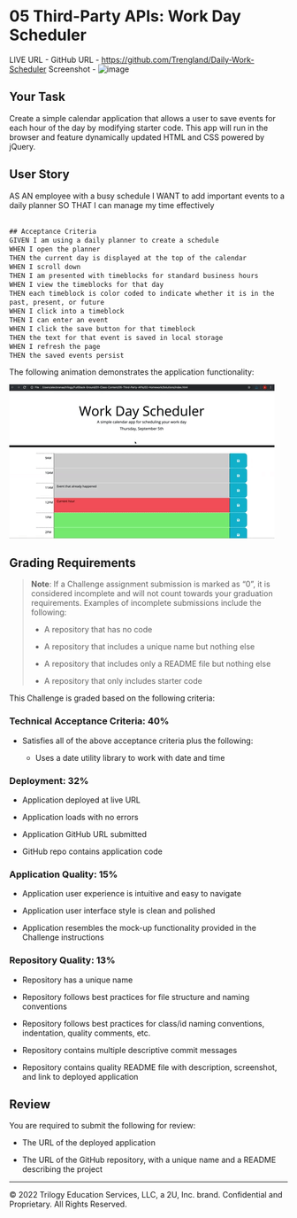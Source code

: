 # 05 Third-Party APIs: Work Day Scheduler
LIVE URL - 
GitHub URL - https://github.com/Trengland/Daily-Work-Scheduler 
Screenshot - ![image](https://user-images.githubusercontent.com/122329399/221688151-d932e1d9-502d-4fcf-bbbc-1c4cefd8e8c8.png)






## Your Task
Create a simple calendar application that allows a user to save events for each hour of the day by modifying starter code. This app will run in the browser and feature dynamically updated HTML and CSS powered by jQuery.

## User Story
AS AN employee with a busy schedule
I WANT to add important events to a daily planner
SO THAT I can manage my time effectively
```

## Acceptance Criteria
GIVEN I am using a daily planner to create a schedule
WHEN I open the planner
THEN the current day is displayed at the top of the calendar
WHEN I scroll down
THEN I am presented with timeblocks for standard business hours
WHEN I view the timeblocks for that day
THEN each timeblock is color coded to indicate whether it is in the past, present, or future
WHEN I click into a timeblock
THEN I can enter an event
WHEN I click the save button for that timeblock
THEN the text for that event is saved in local storage
WHEN I refresh the page
THEN the saved events persist
```

The following animation demonstrates the application functionality:
<!-- @TODO: create ticket to review/update image) -->
![A user clicks on slots on the color-coded calendar and edits the events.](./Assets/05-third-party-apis-homework-demo.gif)


## Grading Requirements
> **Note**: If a Challenge assignment submission is marked as “0”, it is considered incomplete and will not count towards your graduation requirements. Examples of incomplete submissions include the following:
>
> * A repository that has no code
>
> * A repository that includes a unique name but nothing else
>
> * A repository that includes only a README file but nothing else
>
> * A repository that only includes starter code

This Challenge is graded based on the following criteria:

### Technical Acceptance Criteria: 40%
* Satisfies all of the above acceptance criteria plus the following:

  * Uses a date utility library to work with date and time


### Deployment: 32%
* Application deployed at live URL

* Application loads with no errors

* Application GitHub URL submitted

* GitHub repo contains application code


### Application Quality: 15%
* Application user experience is intuitive and easy to navigate

* Application user interface style is clean and polished

* Application resembles the mock-up functionality provided in the Challenge instructions


### Repository Quality: 13%
* Repository has a unique name

* Repository follows best practices for file structure and naming conventions

* Repository follows best practices for class/id naming conventions, indentation, quality comments, etc.

* Repository contains multiple descriptive commit messages

* Repository contains quality README file with description, screenshot, and link to deployed application


## Review
You are required to submit the following for review:

* The URL of the deployed application

* The URL of the GitHub repository, with a unique name and a README describing the project

- - -
© 2022 Trilogy Education Services, LLC, a 2U, Inc. brand. Confidential and Proprietary. All Rights Reserved.
